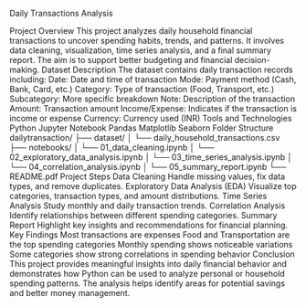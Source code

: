 Daily Transactions Analysis

Project Overview
This project analyzes daily household financial transactions to uncover spending habits, trends, and patterns. It involves data cleaning, visualization, time series analysis, and a final summary report. The aim is to support better budgeting and financial decision-making.
Dataset Description
The dataset contains daily transaction records including:
Date: Date and time of transaction
Mode: Payment method (Cash, Bank, Card, etc.)
Category: Type of transaction (Food, Transport, etc.)
Subcategory: More specific breakdown
Note: Description of the transaction
Amount: Transaction amount
Income/Expense: Indicates if the transaction is income or expense
Currency: Currency used (INR)
Tools and Technologies
Python
Jupyter Notebook
Pandas
Matplotlib
Seaborn
Folder Structure
dailytransaction/
├── dataset/
│   └── daily_household_transactions.csv
├── notebooks/
│   └── 01_data_cleaning.ipynb
│   └── 02_exploratory_data_analysis.ipynb
│   └── 03_time_series_analysis.ipynb
│   └── 04_correlation_analysis.ipynb
│   └── 05_summary_report.ipynb
└── README.pdf
Project Steps
Data Cleaning
Handle missing values, fix data types, and remove duplicates.
Exploratory Data Analysis (EDA)
Visualize top categories, transaction types, and amount distributions.
Time Series Analysis
Study monthly and daily transaction trends.
Correlation Analysis
Identify relationships between different spending categories.
Summary Report
Highlight key insights and recommendations for financial planning.
Key Findings
Most transactions are expenses
Food and Transportation are the top spending categories
Monthly spending shows noticeable variations
Some categories show strong correlations in spending behavior
Conclusion
This project provides meaningful insights into daily financial behavior and demonstrates how Python can be used to analyze personal or household spending patterns. The analysis helps identify areas for potential savings and better money management.
